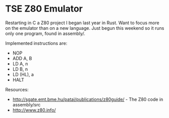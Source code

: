 # TSE Z80 Emulator

Restarting in C a Z80 project I began last year in Rust. Want to focus more on the emulator than on a new language. Just begun this weekend so it runs only one program, found in assembly/.

Implemented instructions are: 
- NOP
- ADD A, B
- LD A, n
- LD B, n
- LD (HL), a
- HALT

Resources:
- http://sgate.emt.bme.hu/patai/publications/z80guide/ - The Z80 code in assembly/src
- http://www.z80.info/
